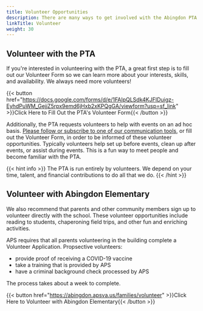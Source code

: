 ```yaml
---
title: Volunteer Opportunities
description: There are many ways to get involved with the Abingdon PTA.
linkTitle: Volunteer
weight: 30
---
```


## Volunteer with the PTA

If you're interested in volunteering with the PTA, a great first step is to fill out our Volunteer Form so we can learn more about your interests, skills, and availability. We always need more volunteers!

{{< button href="https://docs.google.com/forms/d/e/1FAIpQLSdk4KJFIDuigz-EyhdPuWM_GejjZ5rpx9emd6jHxb2xKPQgGA/viewform?usp=sf_link" >}}Click Here to Fill Out the PTA's Volunteer Form{{< /button >}}

Additionally, the PTA requests volunteers to help with events on an ad hoc basis. [Please follow or subscribe to one of our communication tools](/connect/), or fill out the Volunteer Form, in order to be informed of these volunteer opportunities. Typically volunteers help set up before events, clean up after events, or assist during events. This is a fun way to meet people and become familiar with the PTA.

{{< hint info >}}
The PTA is run entirely by volunteers. We depend on your time, talent, and financial contributions to do all that we do.
{{< /hint >}}

## Volunteer with Abingdon Elementary

We also recommend that parents and other community members sign up to volunteer directly with the school. These volunteer opportunities include reading to students, chaperoning field trips, and other fun and enriching activities.

APS requires that all parents volunteering in the building complete a Volunteer Application. Propsective volunteers:
- provide proof of receiving a COVID-19 vaccine
- take a training that is provided by APS
- have a criminal background check processed by APS

 The process takes about a week to complete.

{{< button href="https://abingdon.apsva.us/families/volunteer" >}}Click Here to Volunteer with Abingdon Elementary{{< /button >}}
